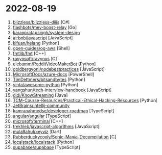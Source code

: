 # 2022-08-19

1. [blizzless/blizzless-diiis](https://github.com/blizzless/blizzless-diiis "Fully-functional open-source server implementation for Diablo 3") [C#]
2. [flashbots/mev-boost-relay](https://github.com/flashbots/mev-boost-relay "Flashbots Eth2/mev-boost relay") [Go]
3. [karanpratapsingh/system-design](https://github.com/karanpratapsingh/system-design "Learn how to design systems at scale and prepare for system design interviews") 
4. [airbnb/javascript](https://github.com/airbnb/javascript "JavaScript Style Guide") [JavaScript]
5. [kifuan/helang](https://github.com/kifuan/helang "何语言，次世代赛博编程语言。") [Python]
6. [open-guides/og-aws](https://github.com/open-guides/og-aws "📙 Amazon Web Services — a practical guide") [Shell]
7. [fmtlib/fmt](https://github.com/fmtlib/fmt "A modern formatting library") [C++]
8. [ravynsoft/ravynos](https://github.com/ravynsoft/ravynos "A BSD-based OS project that aims to provide an experience like and some compatibility with macOS (formerly known as airyxOS)") [C]
9. [elebumm/RedditVideoMakerBot](https://github.com/elebumm/RedditVideoMakerBot "Create Reddit Videos with just✨ one command ✨") [Python]
10. [goldbergyoni/nodebestpractices](https://github.com/goldbergyoni/nodebestpractices "✅ The Node.js best practices list (August 2022)") [JavaScript]
11. [MicrosoftDocs/azure-docs](https://github.com/MicrosoftDocs/azure-docs "Open source documentation of Microsoft Azure") [PowerShell]
12. [TimDettmers/bitsandbytes](https://github.com/TimDettmers/bitsandbytes "8-bit CUDA functions for PyTorch") [Python]
13. [vinta/awesome-python](https://github.com/vinta/awesome-python "A curated list of awesome Python frameworks, libraries, software and resources") [Python]
14. [yangshun/tech-interview-handbook](https://github.com/yangshun/tech-interview-handbook "💯 Curated coding interview preparation materials for busy software engineers") [JavaScript]
15. [didi/KnowStreaming](https://github.com/didi/KnowStreaming "一站式Apache Kafka管控平台") [Java]
16. [TCM-Course-Resources/Practical-Ethical-Hacking-Resources](https://github.com/TCM-Course-Resources/Practical-Ethical-Hacking-Resources "Compilation of Resources from TCM's Practical Ethical Hacking Udemy Course") [Python]
17. [JetBrains/intellij-community](https://github.com/JetBrains/intellij-community "IntelliJ IDEA Community Edition & IntelliJ Platform") 
18. [kamranahmedse/developer-roadmap](https://github.com/kamranahmedse/developer-roadmap "Roadmap to becoming a developer in 2022") [TypeScript]
19. [angular/angular](https://github.com/angular/angular "The modern web developer’s platform") [TypeScript]
20. [microsoft/terminal](https://github.com/microsoft/terminal "The new Windows Terminal and the original Windows console host, all in the same place!") [C++]
21. [trekhleb/javascript-algorithms](https://github.com/trekhleb/javascript-algorithms "📝 Algorithms and data structures implemented in JavaScript with explanations and links to further readings") [JavaScript]
22. [mulaRahul/keyviz](https://github.com/mulaRahul/keyviz "Keyviz is a free and open-source tool to visualize your keystrokes ⌨️ in real-time.") [Dart]
23. [Rubberduckycooly/Sonic-Mania-Decompilation](https://github.com/Rubberduckycooly/Sonic-Mania-Decompilation "A complete decompilation of Sonic Mania (2017)") [C]
24. [localstack/localstack](https://github.com/localstack/localstack "💻 A fully functional local AWS cloud stack. Develop and test your cloud & Serverless apps offline!") [Python]
25. [supabase/supabase](https://github.com/supabase/supabase "The open source Firebase alternative. Follow to stay updated about our public Beta.") [TypeScript]

